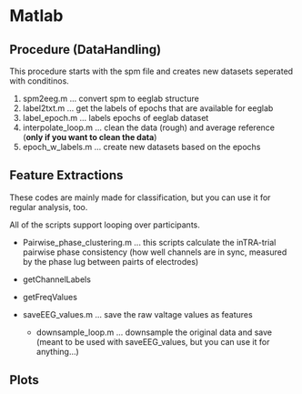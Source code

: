 # Matlab 

## Procedure (DataHandling)

This procedure starts with the spm file and creates new datasets seperated with conditinos.

1. spm2eeg.m ... convert spm to eeglab structure
2. label2txt.m ... get the labels of epochs that are available for eeglab
3. label_epoch.m ... labels epochs of eeglab dataset
4. interpolate_loop.m ... clean the data (rough) and average reference (**only if you want to clean the data**)
5. epoch_w_labels.m ... create new datasets based on the epochs


## Feature Extractions 

These codes are mainly made for classification, but you can use it for regular analysis, too. 

All of the scripts support looping over participants. 

- Pairwise_phase_clustering.m ... this scripts calculate the inTRA-trial pairwise phase consistency (how well channels are in sync, measured by the phase lug between pairts of electrodes)

- getChannelLabels

- getFreqValues


- saveEEG_values.m ... save the raw valtage values as features
    - downsample_loop.m ... downsample the original data and save (meant to be used with saveEEG_values, but you can use it for anything...)

## Plots
    